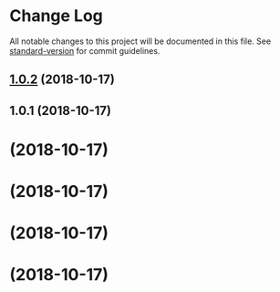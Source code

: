 # Change Log

All notable changes to this project will be documented in this file. See [standard-version](https://github.com/conventional-changelog/standard-version) for commit guidelines.

<a name="1.0.2"></a>
## [1.0.2](https://github.com/nogoodbay/config/compare/v1.0.1...v1.0.2) (2018-10-17)



<a name="1.0.1"></a>
## 1.0.1 (2018-10-17)



<a name=""></a>
#  (2018-10-17)



<a name=""></a>
#  (2018-10-17)



<a name=""></a>
#  (2018-10-17)



<a name=""></a>
#  (2018-10-17)

